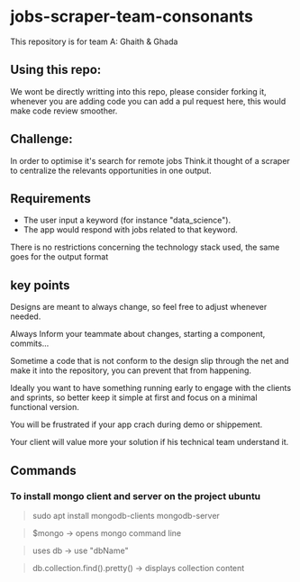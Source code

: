 # jobs-scraper-team-consonants
This repository is for team A: Ghaith &amp; Ghada

## Using this repo:
We wont be directly writting into this repo, please consider forking it, whenever you are adding code you can add a pul request here, this would make code review smoother.

## Challenge:
In order to optimise it's search for remote jobs Think.it thought of a scraper to centralize the relevants opportunities in one output.

## Requirements
- The user input a keyword (for instance "data_science").
- The app would respond with jobs related to that keyword.

There is no restrictions concerning the technology stack used, the same goes for the output format

## key points
Designs are meant to always change, so feel free to adjust whenever needed.

Always Inform your teammate about changes, starting a component, commits...

Sometime a code that is not conform to the design slip through the net and make it into the repository, you can prevent that from happening. 

Ideally you want to have something running early to engage with the clients and sprints, so better keep it simple at first and focus on a minimal functional version.

You will be frustrated if your app crach during demo or shippement.

Your client will value more your solution if his technical team understand it.


## Commands

### To install mongo client and server on the project ubuntu

> sudo apt install mongodb-clients mongodb-server

>$mongo -> opens mongo command line

>uses db -> use "dbName"

>db.collection.find().pretty() -> displays collection content
